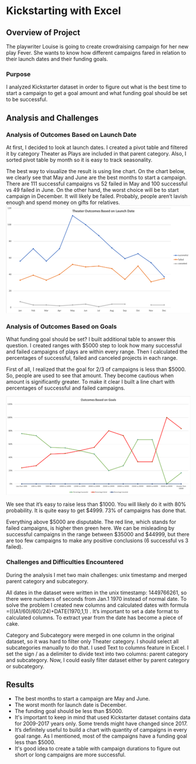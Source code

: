 # Kickstarting with Excel

## Overview of Project
The playwriter Louise is going to create crowdraising campaign for her new play Fever. She wants to know how different campaigns fared in relation to their launch dates and their funding goals.

### Purpose
I analyzed Kickstarter dataset in order to figure out what is the best time to start a campaign to get a goal amount and what funding goal should be set to be successful.

## Analysis and Challenges

### Analysis of Outcomes Based on Launch Date
At first, I decided to look at launch dates. I created a pivot table and filtered it by category Theater as Plays are included in that parent category. Also, I sorted pivot table by month so it is easy to track seasonality. 

The best way to visualize the result is using line chart. On the chart below, we clearly see that May and June are the best months to start a campaign. There are 111 successful campaigns vs 52 failed in May and 100 successful vs 49 failed in June. 
On the other hand, the worst choice will be to start campaign in December. It will likely be failed. Probably, people aren’t lavish enough and spend money on gifts for relatives.
![Theater Outcomes Based on Launch Date](https://github.com/angkohtenko/kickstarter-analysis/blob/main/Resources/Theater_Outcomes_vs_Launch.png)

### Analysis of Outcomes Based on Goals
What funding goal should be set? I built additional table to answer this question. I created ranges with $5000 step to look how many successful and failed campaigns of plays are within every range. Then I calculated the percentages of successful, failed and canceled projects in each range.

First of all, I realized that the goal for 2/3 of campaigns is less than $5000. So, people are used to see that amount. They become cautious when amount is significantly greater. To make it clear I built a line chart with percentages of successful and failed campaigns.

![Plays Outcomes Based on Goals](https://github.com/angkohtenko/kickstarter-analysis/blob/main/Resources/Outcomes_vs_Goals.png)

We see that it’s easy to raise less than $1000. You will likely do it with 80% probability. It is quite easy to get $4999. 73% of campaigns has done that. 

Everything above $5000 are disputable. The red line, which stands for failed campaigns, is higher then green here. We can be misleading by successful campaigns in the range between $35000 and $44999, but there are too few campaigns to make any positive conclusions (6 successful vs 3 failed). 


### Challenges and Difficulties Encountered
During the analysis I met two main challenges: unix timestamp and merged parent category and subcategory.

All dates in the dataset were written in the unix timestamp: 1449766261, so there were numbers of seconds from Jan.1 1970 instead of normal date. To solve the problem I created new columns and calculated dates with formula =(((A1/60)/60)/24)+DATE(1970,1,1) . It’s important to set a date format to calculated columns. To extract year from the date has become a piece of cake.

Category and Subcategory were merged in one column in the original dataset, so it was hard to filter only Theater category. I should select all subcategories manually to do that.  I used Text to columns feature in Excel. I set the sign / as a delimiter to divide text into two columns: parent category and subcategory. Now, I could easily filter dataset either by parent category or subcategory.

## Results

- The best months to start a campaign are May and June.
- The worst month for launch date is December.
- The funding goal should be less than $5000.
- It's important to keep in mind that used Kickstarter dataset contains data for 2009-2017 years only. Some trends might have changed since 2017.
- It’s definitely useful to build a chart with quantity of campaigns in every goal range. As I mentioned, most of the campaigns have a funding goal less than $5000.
- It's good idea to create a table with campaign durations to figure out short or long campaigns are more successful.
